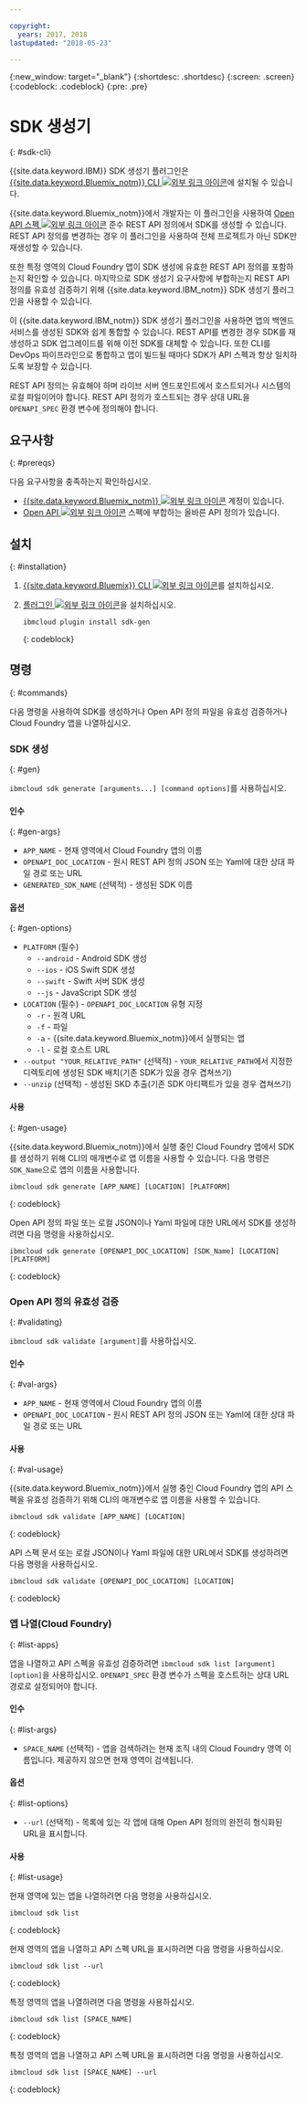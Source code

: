 ```yaml
---

copyright:
  years: 2017, 2018
lastupdated: "2018-05-23"

---
```

{:new_window: target="_blank"}
{:shortdesc: .shortdesc}
{:screen: .screen}
{:codeblock: .codeblock}
{:pre: .pre}

# SDK 생성기
{: #sdk-cli}

{{site.data.keyword.IBM}} SDK 생성기 플러그인은 [{{site.data.keyword.Bluemix_notm}} CLI ![외부 링크 아이콘](../../icons/launch-glyph.svg "외부 링크 아이콘")](/docs/cli/reference/bluemix_cli/all_versions.html)에 설치될 수 있습니다.

{{site.data.keyword.Bluemix_notm}}에서 개발자는 이 플러그인을 사용하여 [Open API 스펙 ![외부 링크 아이콘](../../icons/launch-glyph.svg "외부 링크 아이콘")](https://www.openapis.org/) 준수 REST API 정의에서 SDK를 생성할 수 있습니다. REST API 정의를 변경하는 경우 이 플러그인을 사용하여 전체 프로젝트가 아닌 SDK만 재생성할 수 있습니다.

또한 특정 영역의 Cloud Foundry 앱이 SDK 생성에 유효한 REST API 정의를 포함하는지 확인할 수 있습니다. 마지막으로 SDK 생성기 요구사항에 부합하는지 REST API 정의를 유효성 검증하기 위해 {{site.data.keyword.IBM_notm}} SDK 생성기 플러그인을 사용할 수 있습니다.

이 {{site.data.keyword.IBM_notm}} SDK 생성기 플러그인을 사용하면 앱의 백엔드 서비스를 생성된 SDK와 쉽게 통합할 수 있습니다. REST API를 변경한 경우 SDK를 재생성하고 SDK 업그레이드를 위해 이전 SDK를 대체할 수 있습니다. 또한 CLI를 DevOps 파이프라인으로 통합하고 앱이 빌드될 때마다 SDK가 API 스펙과 항상 일치하도록 보장할 수 있습니다.

REST API 정의는 유효해야 하며 라이브 서버 엔드포인트에서 호스트되거나 시스템의 로컬 파일이어야 합니다. REST API 정의가 호스트되는 경우 상대 URL을 `OPENAPI_SPEC` 환경 변수에 정의해야 합니다.


## 요구사항
{: #prereqs}

다음 요구사항을 충족하는지 확인하십시오.

* [{{site.data.keyword.Bluemix_notm}} ![외부 링크 아이콘](../../icons/launch-glyph.svg "외부 링크아이콘")](http://bluemix.net) 계정이 있습니다.
* [Open API ![외부 링크 아이콘](../../icons/launch-glyph.svg "외부 링크 아이콘")](https://www.openapis.org/) 스펙에 부합하는 올바른 API 정의가 있습니다.


## 설치
{: #installation}

1. [{{site.data.keyword.Bluemix}} CLI ![외부 링크 아이콘](../../icons/launch-glyph.svg "외부 링크 아이콘")](http://clis.ng.bluemix.net/ui/home.html)를 설치하십시오.

2. [플러그인 ![외부 링크 아이콘](../../icons/launch-glyph.svg "외부 링크 아이콘")](/docs/cli/reference/bluemix_cli/all_versions.html#install_plug-in)을 설치하십시오.

	```
	ibmcloud plugin install sdk-gen
	```
	{: codeblock}


## 명령
{: #commands}

다음 명령을 사용하여 SDK를 생성하거나 Open API 정의 파일을 유효성 검증하거나 Cloud Foundry 앱을 나열하십시오.


### SDK 생성
{: #gen}

`ibmcloud sdk generate [arguments...] [command options]`를 사용하십시오. 


#### 인수
{: #gen-args}

* `APP_NAME` - 현재 영역에서 Cloud Foundry 앱의 이름
* `OPENAPI_DOC_LOCATION` - 원시 REST API 정의 JSON 또는 Yaml에 대한 상대 파일 경로 또는 URL
* `GENERATED_SDK_NAME` (선택적) - 생성된 SDK 이름


#### 옵션
{: #gen-options}

* `PLATFORM` (필수)
   * `--android` - Android SDK 생성
   * `--ios` - iOS Swift SDK 생성
   * `--swift` - Swift 서버 SDK 생성
   * `--js` - JavaScript SDK 생성
* `LOCATION` (필수) - `OPENAPI_DOC_LOCATION` 유형 지정
   * `-r` - 원격 URL
   * `-f` - 파일
   * `-a` - {{site.data.keyword.Bluemix_notm}}에서 실행되는 앱
   * `-l` - 로컬 호스트 URL
* `--output "YOUR_RELATIVE_PATH"` (선택적) - `YOUR_RELATIVE_PATH`에서 지정한 디렉토리에 생성된 SDK 배치(기존 SDK가 있을 경우 겹쳐쓰기)
* `--unzip` (선택적) - 생성된 SKD 추출(기존 SDK 아티팩트가 있을 경우 겹쳐쓰기)


#### 사용
{: #gen-usage}

{{site.data.keyword.Bluemix_notm}}에서 실행 중인 Cloud Foundry 앱에서 SDK를 생성하기 위해 CLI의 매개변수로 앱 이름을 사용할 수 있습니다. 다음 명령은 `SDK_Name`으로 앱의 이름을 사용합니다.

```
ibmcloud sdk generate [APP_NAME] [LOCATION] [PLATFORM]
```
{: codeblock}

Open API 정의 파일 또는 로컬 JSON이나 Yaml 파일에 대한 URL에서 SDK를 생성하려면 다음 명령을 사용하십시오.

```
ibmcloud sdk generate [OPENAPI_DOC_LOCATION] [SDK_Name] [LOCATION] [PLATFORM]
```
{: codeblock}


### Open API 정의 유효성 검증
{: #validating}

`ibmcloud sdk validate [argument]`를 사용하십시오. 


#### 인수
{: #val-args}

* `APP_NAME` - 현재 영역에서 Cloud Foundry 앱의 이름
* `OPENAPI_DOC_LOCATION` - 원시 REST API 정의 JSON 또는 Yaml에 대한 상대 파일 경로 또는 URL


#### 사용
{: #val-usage}

{{site.data.keyword.Bluemix_notm}}에서 실행 중인 Cloud Foundry 앱의 API 스펙을 유효성 검증하기 위해 CLI의 매개변수로 앱 이름을 사용할 수 있습니다.

```
ibmcloud sdk validate [APP_NAME] [LOCATION]
```
{: codeblock}

API 스펙 문서 또는 로컬 JSON이나 Yaml 파일에 대한 URL에서 SDK를 생성하려면 다음 명령을 사용하십시오.

```
ibmcloud sdk validate [OPENAPI_DOC_LOCATION] [LOCATION]
```
{: codeblock}



### 앱 나열(Cloud Foundry)
{: #list-apps}

앱을 나열하고 API 스펙을 유효성 검증하려면 `ibmcloud sdk list [argument] [option]`을 사용하십시오. `OPENAPI_SPEC` 환경 변수가 스펙을 호스트하는 상대 URL 경로로 설정되어야 합니다.


#### 인수
{: #list-args}

* `SPACE_NAME` (선택적) - 앱을 검색하려는 현재 조직 내의 Cloud Foundry 영역 이름입니다. 제공하지 않으면 현재 영역이 검색됩니다.


#### 옵션
{: #list-options}

* `--url` (선택적) - 목록에 있는 각 앱에 대해 Open API 정의의 완전히 형식화된 URL을 표시합니다.


#### 사용
{: #list-usage}

현재 영역에 있는 앱을 나열하려면 다음 명령을 사용하십시오.

```
ibmcloud sdk list
```
{: codeblock}

현재 영역의 앱을 나열하고 API 스펙 URL을 표시하려면 다음 명령을 사용하십시오.

```
ibmcloud sdk list --url
```
{: codeblock}

특정 영역의 앱을 나열하려면 다음 명령을 사용하십시오.

```
ibmcloud sdk list [SPACE_NAME]
```
{: codeblock}

특정 영역의 앱을 나열하고 API 스펙 URL을 표시하려면 다음 명령을 사용하십시오.

```
ibmcloud sdk list [SPACE_NAME] --url
```
{: codeblock}
